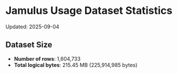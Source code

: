 # Jamulus Usage Dataset Statistics

Updated: 2025-09-04

## Dataset Size
- **Number of rows**: 1,604,733
- **Total logical bytes**: 215.45 MB (225,914,985 bytes)
